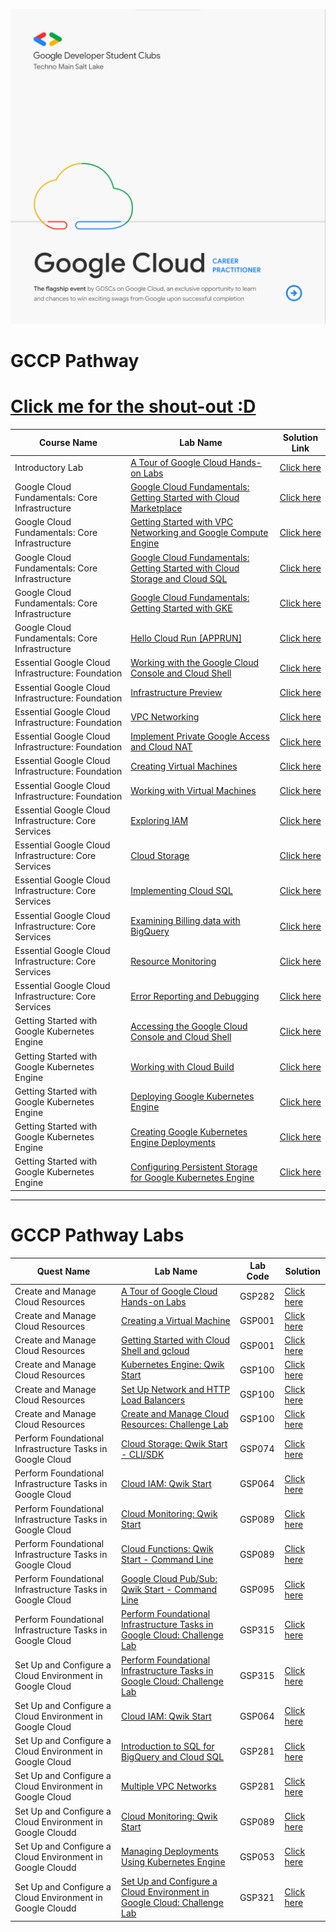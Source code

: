 ![GCCP](./GCCP.png)

<h1 id="gccp-pathway">GCCP Pathway</h1>
<h1 id="gccf-pathway"><a href="./Shout-out.md">Click me for the shout-out :D</a></h1>
<table>
<thead>
<tr>
<th>Course Name</th>
<th>Lab Name</th>
<th>Solution Link</th>
</tr>
</thead>
<tbody>
<tr>
<td>Introductory Lab</td>
<td><a href="https://www.cloudskillsboost.google/focuses/2794?parent=catalog">A Tour of Google Cloud Hands-on Labs</a></td>
<td><a href="https://www.youtube.com/watch?v=FO-g3bNDygQ">Click here</a></td>
</tr>
<tr>
<td>Google Cloud Fundamentals: Core Infrastructure</td>
<td><a href="https://www.cloudskillsboost.google/course_sessions/2081674/labs/343134">Google Cloud Fundamentals: Getting Started with Cloud Marketplace</a></td>
<td><a href="https://www.youtube.com/watch?v=SMUZwJCua1g">Click here</a></td>
</tr>
<tr>
<td>Google Cloud Fundamentals: Core Infrastructure</td>
<td><a href="https://www.cloudskillsboost.google/course_sessions/2081674/labs/343143">Getting Started with VPC Networking and Google Compute Engine</a></td>
<td><a href="https://www.youtube.com/watch?v=B7snePp_pAs">Click here</a></td>
</tr>
<tr>
<td>Google Cloud Fundamentals: Core Infrastructure</td>
<td><a href="https://www.cloudskillsboost.google/course_sessions/2081674/labs/343153">Google Cloud Fundamentals: Getting Started with Cloud Storage and Cloud SQL</a></td>
<td><a href="https://www.youtube.com/watch?v=4cgUdsWdKIo">Click here</a></td>
</tr>
<tr>
<td>Google Cloud Fundamentals: Core Infrastructure</td>
<td><a href="https://www.cloudskillsboost.google/course_sessions/2081674/labs/343160">Google Cloud Fundamentals: Getting Started with GKE</a></td>
<td><a href="https://www.youtube.com/watch?v=RbYHTITpmXk">Click here</a></td>
</tr>
<tr>
<td>Google Cloud Fundamentals: Core Infrastructure</td>
<td><a href="https://www.cloudskillsboost.google/course_sessions/2081674/labs/343166">Hello Cloud Run [APPRUN]</a></td>
<td><a href="https://www.youtube.com/watch?v=6v8Y2aA6V3g">Click here</a></td>
</tr>
<tr>
<td>Essential Google Cloud Infrastructure: Foundation</td>
<td><a href="https://www.cloudskillsboost.google/course_sessions/2084292/labs/341188">Working with the Google Cloud Console and Cloud Shell</a></td>
<td><a href="https://www.youtube.com/watch?v=7NYIf53R-lg">Click here</a></td>
</tr>
<tr>
<td>Essential Google Cloud Infrastructure: Foundation</td>
<td><a href="https://www.cloudskillsboost.google/course_sessions/2084292/labs/341191">Infrastructure Preview</a></td>
<td><a href="https://www.youtube.com/watch?v=_VTDejU2kGY">Click here</a></td>
</tr>
<tr>
<td>Essential Google Cloud Infrastructure: Foundation</td>
<td><a href="https://www.cloudskillsboost.google/course_sessions/2084292/labs/341207">VPC Networking</a></td>
<td><a href="https://www.youtube.com/watch?v=2qSUTrdEnbo">Click here</a></td>
</tr>
<tr>
<td>Essential Google Cloud Infrastructure: Foundation</td>
<td><a href="https://www.cloudskillsboost.google/course_sessions/2084292/labs/341211">Implement Private Google Access and Cloud NAT</a></td>
<td><a href="https://www.youtube.com/watch?v=z_GSbRsfMGY">Click here</a></td>
</tr>
<tr>
<td>Essential Google Cloud Infrastructure: Foundation</td>
<td><a href="https://www.cloudskillsboost.google/course_sessions/2084292/labs/341220">Creating Virtual Machines</a></td>
<td><a href="https://www.youtube.com/watch?v=nUnMfamKL24">Click here</a></td>
</tr>
<tr>
<td>Essential Google Cloud Infrastructure: Foundation</td>
<td><a href="https://www.cloudskillsboost.google/course_sessions/2084292/labs/341229">Working with Virtual Machines</a></td>
<td><a href="https://www.youtube.com/watch?v=t4XwZUSlhNk">Click here</a></td>
</tr>
<tr>
<td>Essential Google Cloud Infrastructure: Core Services</td>
<td><a href="https://www.cloudskillsboost.google/course_sessions/2085284/labs/341131">Exploring IAM</a></td>
<td><a href="https://www.youtube.com/watch?v=7gED90C5By8">Click here</a></td>
</tr>
<tr>
<td>Essential Google Cloud Infrastructure: Core Services</td>
<td><a href="https://www.cloudskillsboost.google/course_sessions/2085284/labs/341141">Cloud Storage</a></td>
<td><a href="https://www.youtube.com/watch?v=MfrTDHj2Xnc">Click here</a></td>
</tr>
<tr>
<td>Essential Google Cloud Infrastructure: Core Services</td>
<td><a href="https://www.cloudskillsboost.google/course_sessions/2085284/labs/341145">Implementing Cloud SQL</a></td>
<td><a href="https://www.youtube.com/watch?v=2R94n-qWmYQ">Click here</a></td>
</tr>
<tr>
<td>Essential Google Cloud Infrastructure: Core Services</td>
<td><a href="https://www.cloudskillsboost.google/course_sessions/2085284/labs/341160">Examining Billing data with BigQuery</a></td>
<td><a href="https://www.youtube.com/watch?v=6eUFzrQ2fCE">Click here</a></td>
</tr>
<tr>
<td>Essential Google Cloud Infrastructure: Core Services</td>
<td><a href="https://www.cloudskillsboost.google/course_sessions/2085284/labs/341168">Resource Monitoring</a></td>
<td><a href="https://www.youtube.com/watch?v=SsDyri4G7DQ">Click here</a></td>
</tr>
<tr>
<td>Essential Google Cloud Infrastructure: Core Services</td>
<td><a href="https://www.cloudskillsboost.google/course_sessions/2085284/labs/341175">Error Reporting and Debugging</a></td>
<td><a href="https://www.youtube.com/watch?v=Nk50SEvCSUs">Click here</a></td>
</tr>
<tr>
<td>Getting Started with Google Kubernetes Engine</td>
<td><a href="https://www.cloudskillsboost.google/course_sessions/2125111/labs/347161">Accessing the Google Cloud Console and Cloud Shell</a></td>
<td><a href="https://www.youtube.com/watch?v=D_CRGMhkDs0">Click here</a></td>
</tr>
<tr>
<td>Getting Started with Google Kubernetes Engine</td>
<td><a href="https://www.cloudskillsboost.google/course_sessions/2125111/labs/347171">Working with Cloud Build</a></td>
<td><a href="https://www.youtube.com/watch?v=6o0FJ5uEuK0">Click here</a></td>
</tr>
<tr>
<td>Getting Started with Google Kubernetes Engine</td>
<td><a href="https://www.cloudskillsboost.google/course_sessions/2125111/labs/347194">Deploying Google Kubernetes Engine</a></td>
<td><a href="https://www.youtube.com/watch?v=Dp6JWMwLFME">Click here</a></td>
</tr>
<tr>
<td>Getting Started with Google Kubernetes Engine</td>
<td><a href="https://www.cloudskillsboost.google/course_sessions/2125111/labs/347212">Creating Google Kubernetes Engine Deployments</a></td>
<td><a href="https://www.youtube.com/watch?v=J2svfSdn4kE">Click here</a></td>
</tr>
<tr>
<td>Getting Started with Google Kubernetes Engine</td>
<td><a href="https://www.cloudskillsboost.google/course_sessions/2125111/labs/347218">Configuring Persistent Storage for Google Kubernetes Engine</a></td>
<td><a href="https://www.youtube.com/watch?v=MaN_deRwrhs">Click here</a></td>
</tr>
</tbody>
</table>
<hr>
<h1 id="gccp-pathway-labs">GCCP Pathway Labs</h1>
<table>
<thead>
<tr>
<th>Quest Name</th>
<th>Lab Name</th>
<th>Lab Code</th>
<th>Solution</th>
</tr>
</thead>
<tbody>
<tr>
<td>Create and Manage Cloud Resources</td>
<td><a href="https://www.cloudskillsboost.google/focuses/2794?parent=catalog">A Tour of Google Cloud Hands-on Labs</a></td>
<td>GSP282</td>
<td><a href="https://www.youtube.com/watch?v=FO-g3bNDygQ">Click here</a></td>
</tr>
<tr>
<td>Create and Manage Cloud Resources</td>
<td><a href="https://www.cloudskillsboost.google/focuses/2794?parent=catalog">Creating a Virtual Machine</a></td>
<td>GSP001</td>
<td><a href="https://www.youtube.com/watch?v=Co34im5mgGA">Click here</a></td>
</tr>
<tr>
<td>Create and Manage Cloud Resources</td>
<td><a href="https://www.cloudskillsboost.google/focuses/563?parent=catalog">Getting Started with Cloud Shell and gcloud</a></td>
<td>GSP001</td>
<td><a href="https://www.youtube.com/watch?v=bMVBLE4dJRk">Click here</a></td>
</tr>
<tr>
<td>Create and Manage Cloud Resources</td>
<td><a href="https://www.cloudskillsboost.google/focuses/878?parent=catalog">Kubernetes Engine: Qwik Start</a></td>
<td>GSP100</td>
<td><a href="https://www.youtube.com/watch?v=W15XgGTfHCQ">Click here</a></td>
</tr>
<tr>
<td>Create and Manage Cloud Resources</td>
<td><a href="https://www.cloudskillsboost.google/focuses/12007?parent=catalog">Set Up Network and HTTP Load Balancers</a></td>
<td>GSP100</td>
<td><a href="https://www.youtube.com/watch?v=dqXzfAZFJeE">Click here</a></td>
</tr>
<tr>
<td>Create and Manage Cloud Resources</td>
<td><a href="https://www.cloudskillsboost.google/focuses/10258?parent=catalog">Create and Manage Cloud Resources: Challenge Lab</a></td>
<td>GSP100</td>
<td><a href="https://www.youtube.com/watch?v=2pNTwtxGsF8">Click here</a></td>
</tr>
<tr>
<td>Perform Foundational Infrastructure Tasks in Google Cloud</td>
<td><a href="https://www.cloudskillsboost.google/focuses/569?parent=catalog">Cloud Storage: Qwik Start - CLI/SDK</a></td>
<td>GSP074</td>
<td><a href="https://www.youtube.com/watch?v=KssbHsCGcYk">Click here</a></td>
</tr>
<tr>
<td>Perform Foundational Infrastructure Tasks in Google Cloud</td>
<td><a href="https://www.cloudskillsboost.google/focuses/44159?parent=catalog">Cloud IAM: Qwik Start</a></td>
<td>GSP064</td>
<td><a href="https://www.youtube.com/watch?v=jbW70MdoeXI">Click here</a></td>
</tr>
<tr>
<td>Perform Foundational Infrastructure Tasks in Google Cloud</td>
<td><a href="https://www.cloudskillsboost.google/focuses/10599?parent=catalog">Cloud Monitoring: Qwik Start</a></td>
<td>GSP089</td>
<td><a href="https://www.youtube.com/watch?v=tx8I0N6F40E">Click here</a></td>
</tr>
<tr>
<td>Perform Foundational Infrastructure Tasks in Google Cloud</td>
<td><a href="https://www.cloudskillsboost.google/focuses/916?parent=catalog">Cloud Functions: Qwik Start - Command Line</a></td>
<td>GSP089</td>
<td><a href="https://www.youtube.com/watch?v=Ws_g8yCcbAk">Click here</a></td>
</tr>
<tr>
<td>Perform Foundational Infrastructure Tasks in Google Cloud</td>
<td><a href="https://www.cloudskillsboost.google/focuses/925?parent=catalog">Google Cloud Pub/Sub: Qwik Start - Command Line</a></td>
<td>GSP095</td>
<td><a href="https://www.youtube.com/watch?v=preHAbiidGM">Click here</a></td>
</tr>
<tr>
<td>Perform Foundational Infrastructure Tasks in Google Cloud</td>
<td><a href="https://www.cloudskillsboost.google/focuses/10379?parent=catalog">Perform Foundational Infrastructure Tasks in Google Cloud: Challenge Lab</a></td>
<td>GSP315</td>
<td><a href="https://www.youtube.com/watch?v=V8BK-FDiyXI">Click here</a></td>
</tr>
<tr>
<td>Set Up and Configure a Cloud Environment in Google Cloud</td>
<td><a href="https://www.cloudskillsboost.google/focuses/10379?parent=catalog">Perform Foundational Infrastructure Tasks in Google Cloud: Challenge Lab</a></td>
<td>GSP315</td>
<td><a href="https://www.youtube.com/watch?v=V8BK-FDiyXI">Click here</a></td>
</tr>
<tr>
<td>Set Up and Configure a Cloud Environment in Google Cloud</td>
<td><a href="https://www.cloudskillsboost.google/focuses/44159?parent=catalog">Cloud IAM: Qwik Start</a></td>
<td>GSP064</td>
<td><a href="https://www.youtube.com/watch?v=jbW70MdoeXI">Click here</a></td>
</tr>
<tr>
<td>Set Up and Configure a Cloud Environment in Google Cloud</td>
<td><a href="https://www.cloudskillsboost.google/focuses/2802?parent=catalog">Introduction to SQL for BigQuery and Cloud SQL</a></td>
<td>GSP281</td>
<td><a href="https://www.youtube.com/watch?v=gqxQxIpD6Ao">Click here</a></td>
</tr>
<tr>
<td>Set Up and Configure a Cloud Environment in Google Cloud</td>
<td><a href="https://www.cloudskillsboost.google/focuses/1230?parent=catalog">Multiple VPC Networks</a></td>
<td>GSP281</td>
<td><a href="https://www.youtube.com/watch?v=kktqpsHpPls">Click here</a></td>
</tr>
<tr>
<td>Set Up and Configure a Cloud Environment in Google Cloudd</td>
<td><a href="https://www.cloudskillsboost.google/focuses/10599?parent=catalog">Cloud Monitoring: Qwik Start</a></td>
<td>GSP089</td>
<td><a href="https://www.youtube.com/watch?v=tx8I0N6F40E">Click here</a></td>
</tr>
<tr>
<td>Set Up and Configure a Cloud Environment in Google Cloudd</td>
<td><a href="https://www.cloudskillsboost.google/focuses/639?parent=catalog">Managing Deployments Using Kubernetes Engine</a></td>
<td>GSP053</td>
<td><a href="https://www.youtube.com/watch?v=ugaVutkxpQs">Click here</a></td>
</tr>
<tr>
<td>Set Up and Configure a Cloud Environment in Google Cloudd</td>
<td><a href="https://www.cloudskillsboost.google/focuses/10603?parent=catalog">Set Up and Configure a Cloud Environment in Google Cloud: Challenge Lab</a></td>
<td>GSP321</td>
<td><a href="https://www.youtube.com/watch?v=Rpy6MpoJJtw">Click here</a></td>
</tr>
</tbody>
</table>
